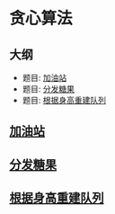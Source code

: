 # 贪心算法

## 大纲

- 题目: [加油站](https://leetcode.cn/problems/gas-station/description/)
- 题目: [分发糖果](https://leetcode.cn/problems/candy/description/)
- 题目: [根据身高重建队列](https://leetcode.cn/problems/queue-reconstruction-by-height/description/)

## [加油站](https://leetcode.cn/problems/gas-station/description/)


## [分发糖果](https://leetcode.cn/problems/candy/description/)


## [根据身高重建队列](https://leetcode.cn/problems/queue-reconstruction-by-height/description/)